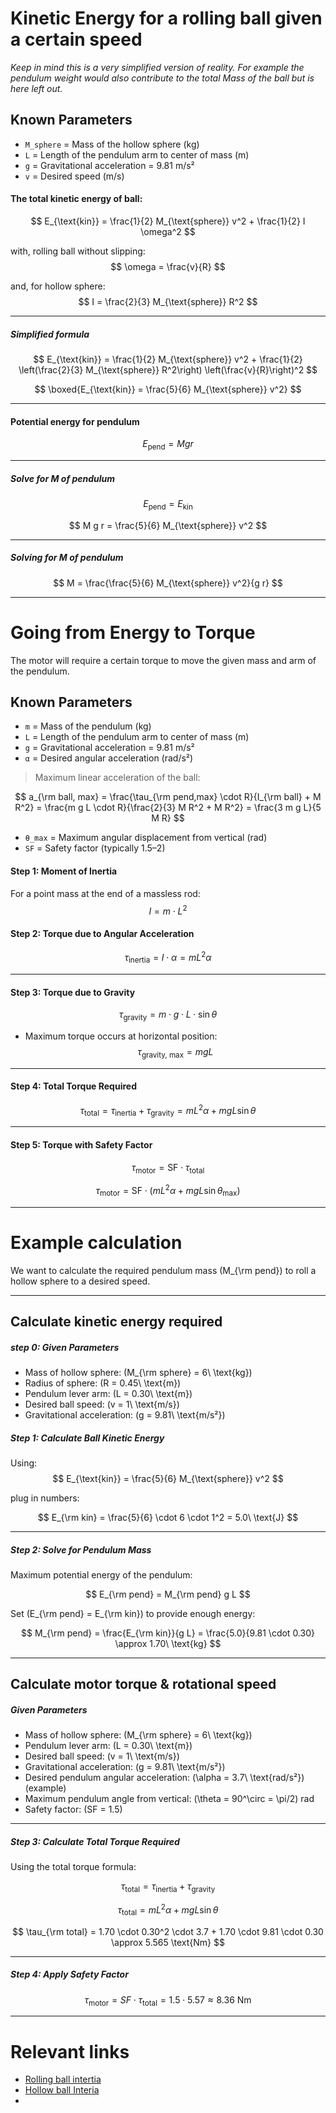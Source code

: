 # Kinetic Energy for a rolling ball given a certain speed
_Keep in mind this is a very simplified version of reality. For example the pendulum weight would also contribute to the total Mass of the ball but is here left out._

## **Known Parameters**
- `M_sphere` = Mass of the hollow sphere (kg)  
- `L` = Length of the pendulum arm to center of mass (m)  
- `g` = Gravitational acceleration = 9.81 m/s²  
- `v` = Desired speed (m/s) 

#### The total kinetic energy of ball:
$$
E_{\text{kin}} = \frac{1}{2} M_{\text{sphere}} v^2 + \frac{1}{2} I \omega^2
$$

with, rolling ball without slipping:
$$
\omega = \frac{v}{R}
$$

and, for hollow sphere:
$$
I = \frac{2}{3} M_{\text{sphere}} R^2
$$

---
##### Simplified formula

$$
E_{\text{kin}} = \frac{1}{2} M_{\text{sphere}} v^2 + \frac{1}{2} \left(\frac{2}{3} M_{\text{sphere}} R^2\right) \left(\frac{v}{R}\right)^2
$$

$$
\boxed{E_{\text{kin}} = \frac{5}{6} M_{\text{sphere}} v^2}
$$

---
#### Potential energy for pendulum
$$
E_{\text{pend}} = M g r
$$

---
##### Solve for M of pendulum
$$
E_{\text{pend}} = E_{\text{kin}}
$$

$$
M g r = \frac{5}{6} M_{\text{sphere}} v^2
$$

---
##### Solving for M of pendulum
$$
M = \frac{\frac{5}{6} M_{\text{sphere}} v^2}{g r}
$$

---

# Going from Energy to Torque
The motor will require a certain torque to move the given mass and arm of the pendulum.

## **Known Parameters**
- `m` = Mass of the pendulum (kg)  
- `L` = Length of the pendulum arm to center of mass (m)  
- `g` = Gravitational acceleration = 9.81 m/s²  
- `α` = Desired angular acceleration (rad/s²)

> Maximum linear acceleration of the ball:

$$
a_{\rm ball, max} = \frac{\tau_{\rm pend,max} \cdot R}{I_{\rm ball} + M R^2} 
= \frac{m g L \cdot R}{\frac{2}{3} M R^2 + M R^2} 
= \frac{3 m g L}{5 M R}
$$

- `θ_max` = Maximum angular displacement from vertical (rad)  
- `SF` = Safety factor (typically 1.5–2)

#### **Step 1: Moment of Inertia**
For a point mass at the end of a massless rod:
$$
I = m \cdot L^2
$$


#### **Step 2: Torque due to Angular Acceleration**
$$
\tau_\text{inertia} = I \cdot \alpha = m L^2 \alpha
$$

---

#### **Step 3: Torque due to Gravity**
$$
\tau_\text{gravity} = m \cdot g \cdot L \cdot \sin\theta
$$

- Maximum torque occurs at horizontal position:  
$$
\tau_\text{gravity, max} = m g L
$$

---

#### **Step 4: Total Torque Required**
$$
\tau_\text{total} = \tau_\text{inertia} + \tau_\text{gravity} = m L^2 \alpha + m g L \sin\theta
$$

---

#### **Step 5: Torque with Safety Factor**
$$
\tau_\text{motor} = \text{SF} \cdot \tau_\text{total} 
$$

$$
\tau_\text{motor} = \text{SF} \cdot ( m L^2 \alpha + m g L \sin\theta_\text{max} )
$$

---
# Example calculation
We want to calculate the required pendulum mass \(M_{\rm pend}\) to roll a hollow sphere to a desired speed.

---
## Calculate kinetic energy required

##### **step 0: Given Parameters**

- Mass of hollow sphere: \(M_{\rm sphere} = 6\ \text{kg}\)  
- Radius of sphere: \(R = 0.45\ \text{m}\)  
- Pendulum lever arm: \(L = 0.30\ \text{m}\)  
- Desired ball speed: \(v = 1\ \text{m/s}\)  
- Gravitational acceleration: \(g = 9.81\ \text{m/s²}\)  


##### **Step 1: Calculate Ball Kinetic Energy**
Using:
$$
E_{\text{kin}} = \frac{5}{6} M_{\text{sphere}} v^2
$$

plug in numbers:

$$
E_{\rm kin} = \frac{5}{6} \cdot 6 \cdot 1^2 = 5.0\ \text{J}
$$

---

##### **Step 2: Solve for Pendulum Mass**

Maximum potential energy of the pendulum:

$$
E_{\rm pend} = M_{\rm pend} g L
$$

Set \(E_{\rm pend} = E_{\rm kin}\) to provide enough energy:

$$
M_{\rm pend} = \frac{E_{\rm kin}}{g L} = \frac{5.0}{9.81 \cdot 0.30} \approx 1.70\ \text{kg}
$$

---

## Calculate motor torque & rotational speed

##### **Given Parameters**

- Mass of hollow sphere: \(M_{\rm sphere} = 6\ \text{kg}\)  
- Pendulum lever arm: \(L = 0.30\ \text{m}\)  
- Desired ball speed: \(v = 1\ \text{m/s}\)  
- Gravitational acceleration: \(g = 9.81\ \text{m/s²}\)  
- Desired pendulum angular acceleration: \(\alpha = 3.7\ \text{rad/s²}\) (example)  
- Maximum pendulum angle from vertical: \(\theta = 90^\circ = \pi/2\) rad  
- Safety factor: \(SF = 1.5\)  

---

##### **Step 3: Calculate Total Torque Required**

Using the total torque formula:

$$
\tau_\text{total} = \tau_\text{inertia} + \tau_\text{gravity}
$$

$$
\tau_\text{total} = m L^2 \alpha + m g L \sin\theta
$$

$$
\tau_{\rm total} = 1.70 \cdot 0.30^2 \cdot 3.7 + 1.70 \cdot 9.81 \cdot 0.30 \approx 5.565 \text{Nm}
$$

---

##### **Step 4: Apply Safety Factor**

$$
\tau_\text{motor} = SF \cdot \tau_\text{total} = 1.5 \cdot 5.57 \approx 8.36\ \text{Nm}
$$

---


# Relevant links

- [Rolling ball intertia](http://hyperphysics.phy-astr.gsu.edu/hbase/rotwe.html)
- [Hollow ball Interia](https://images.squarespace-cdn.com/content/v1/58757ed7f5e231cc32494a1b/1507333885709-Y85UDFNJZNJOU1YR52MJ/rotational+inertiaimg.jpg)
- []()